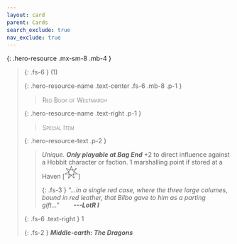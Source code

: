 ```yaml
---
layout: card
parent: Cards
search_exclude: true
nav_exclude: true
---
```


<style>
card-name {
  font-weight: 200;
  font-variant: small-caps;
  color: white;
  text-shadow: 1px 1px 1px #000;
}
</style>

{: .hero-resource .mx-sm-8 .mb-4 }
> {: .fs-6 }
> (1)
> 
> {: .hero-resource-name .text-center .fs-6 .mb-8 .p-1 }
> > <card-name>Red Book of Westmarch</card-name>
> 
> {: .hero-resource-name .text-right .p-1 }
> > <card-name>Special Item</card-name>
> 
> {: .hero-resource-text .p-2 }
> > _Unique._ ***Only playable at Bag End*** +2 to direct influence against a Hobbit character or faction. 1 marshalling point if stored at a Haven \[![](/assets/images/free-haven.svg)] 
> > 
> > {: .fs-3 }
> > _"...in a single red case, where the three large columes, bound in red leather, that Bilbo gave to him as a parting gift..."&emsp;&emsp; **---LotR I**_
> 
> {: .fs-6 .text-right }
> 1
> 
> {: .fs-2 }
> _**Middle-earth: The Dragons**_
